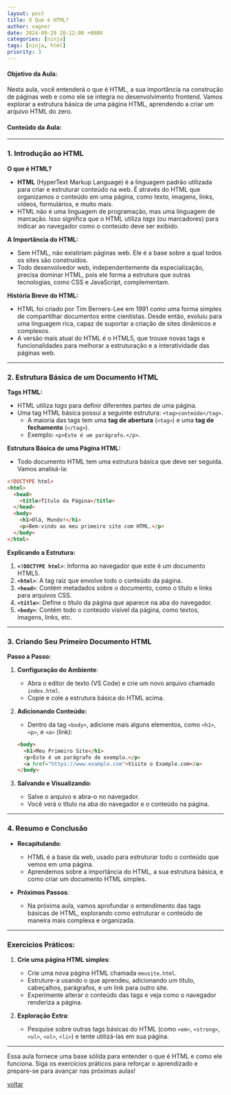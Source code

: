 ```yaml
---
layout: post
title: O Que é HTML?
author: vagner
date: 2024-09-29 20:12:00 +0800
categories: [ninja]
tags: [ninja, html]
priority: 3
---
```



#### **Objetivo da Aula:**
Nesta aula, você entenderá o que é HTML, a sua importância na construção de páginas web e como ele se integra no desenvolvimento frontend. Vamos explorar a estrutura básica de uma página HTML, aprendendo a criar um arquivo HTML do zero.

#### **Conteúdo da Aula:**

---

### **1. Introdução ao HTML**

**O que é HTML?**
- **HTML** (HyperText Markup Language) é a linguagem padrão utilizada para criar e estruturar conteúdo na web. É através do HTML que organizamos o conteúdo em uma página, como texto, imagens, links, vídeos, formulários, e muito mais.
- HTML não é uma linguagem de programação, mas uma linguagem de marcação. Isso significa que o HTML utiliza *tags* (ou marcadores) para indicar ao navegador como o conteúdo deve ser exibido.

**A Importância do HTML:**
- Sem HTML, não existiriam páginas web. Ele é a base sobre a qual todos os sites são construídos. 
- Todo desenvolvedor web, independentemente da especialização, precisa dominar HTML, pois ele forma a estrutura que outras tecnologias, como CSS e JavaScript, complementam.

**História Breve do HTML:**
- HTML foi criado por Tim Berners-Lee em 1991 como uma forma simples de compartilhar documentos entre cientistas. Desde então, evoluiu para uma linguagem rica, capaz de suportar a criação de sites dinâmicos e complexos.
- A versão mais atual do HTML é o HTML5, que trouxe novas tags e funcionalidades para melhorar a estruturação e a interatividade das páginas web.

---

### **2. Estrutura Básica de um Documento HTML**

**Tags HTML:**
- HTML utiliza *tags* para definir diferentes partes de uma página. 
- Uma tag HTML básica possui a seguinte estrutura: `<tag>conteúdo</tag>`.
  - A maioria das tags tem uma **tag de abertura** (`<tag>`) e uma **tag de fechamento** (`</tag>`).
  - Exemplo: `<p>Este é um parágrafo.</p>`.

**Estrutura Básica de uma Página HTML:**
- Todo documento HTML tem uma estrutura básica que deve ser seguida. Vamos analisá-la:

```html
<!DOCTYPE html>
<html>
  <head>
    <title>Título da Página</title>
  </head>
  <body>
    <h1>Olá, Mundo!</h1>
    <p>Bem-vindo ao meu primeiro site com HTML.</p>
  </body>
</html>
```

**Explicando a Estrutura:**
1. **`<!DOCTYPE html>`**: Informa ao navegador que este é um documento HTML5.
2. **`<html>`**: A tag raiz que envolve todo o conteúdo da página.
3. **`<head>`**: Contém metadados sobre o documento, como o título e links para arquivos CSS.
4. **`<title>`**: Define o título da página que aparece na aba do navegador.
5. **`<body>`**: Contém todo o conteúdo visível da página, como textos, imagens, links, etc.

---

### **3. Criando Seu Primeiro Documento HTML**

**Passo a Passo:**
1. **Configuração do Ambiente**:
   - Abra o editor de texto (VS Code) e crie um novo arquivo chamado `index.html`.
   - Copie e cole a estrutura básica do HTML acima.

2. **Adicionando Conteúdo:**
   - Dentro da tag `<body>`, adicione mais alguns elementos, como `<h1>`, `<p>`, e `<a>` (link):
   
   ```html
   <body>
     <h1>Meu Primeiro Site</h1>
     <p>Este é um parágrafo de exemplo.</p>
     <a href="https://www.example.com">Visite o Example.com</a>
   </body>
   ```

3. **Salvando e Visualizando:**
   - Salve o arquivo e abra-o no navegador.
   - Você verá o título na aba do navegador e o conteúdo na página.

---

### **4. Resumo e Conclusão**

- **Recapitulando**:
  - HTML é a base da web, usado para estruturar todo o conteúdo que vemos em uma página.
  - Aprendemos sobre a importância do HTML, a sua estrutura básica, e como criar um documento HTML simples.
  
- **Próximos Passos**:
  - Na próxima aula, vamos aprofundar o entendimento das tags básicas de HTML, explorando como estruturar o conteúdo de maneira mais complexa e organizada.

---

### **Exercícios Práticos:**

1. **Crie uma página HTML simples**:
   - Crie uma nova página HTML chamada `meusite.html`.
   - Estruture-a usando o que aprendeu, adicionando um título, cabeçalhos, parágrafos, e um link para outro site.
   - Experimente alterar o conteúdo das tags e veja como o navegador renderiza a página.

2. **Exploração Extra**:
   - Pesquise sobre outras tags básicas do HTML (como `<em>`, `<strong>`, `<ul>`, `<ol>`, `<li>`) e tente utilizá-las em sua página.

---

Essa aula fornece uma base sólida para entender o que é HTML e como ele funciona. Siga os exercícios práticos para reforçar o aprendizado e prepare-se para avançar nas próximas aulas!


[voltar](/frontend-classes/curso/ninja/)